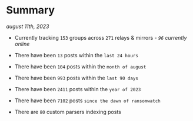 
# Summary
_august 11th, 2023_

- Currently tracking `153` groups across `271` relays & mirrors - _`96` currently online_

- There have been `13` posts within the `last 24 hours`

- There have been `104` posts within the `month of august`

- There have been `993` posts within the `last 90 days`

- There have been `2411` posts within the `year of 2023`

- There have been `7102` posts `since the dawn of ransomwatch`

- There are `80` custom parsers indexing posts
